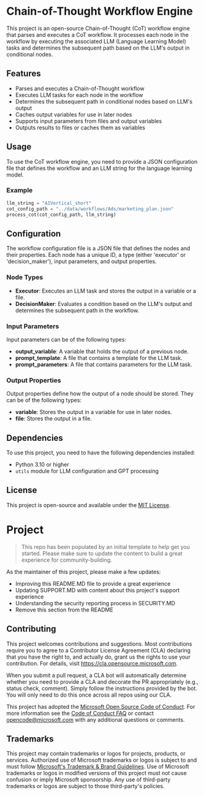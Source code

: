 # Chain-of-Thought Workflow Engine

This project is an open-source Chain-of-Thought (CoT) workflow engine that parses and executes a CoT workflow. It processes each node in the workflow by executing the associated LLM (Language Learning Model) tasks and determines the subsequent path based on the LLM's output in conditional nodes.

## Features

- Parses and executes a Chain-of-Thought workflow
- Executes LLM tasks for each node in the workflow
- Determines the subsequent path in conditional nodes based on LLM's output
- Caches output variables for use in later nodes
- Supports input parameters from files and output variables
- Outputs results to files or caches them as variables

## Usage

To use the CoT workflow engine, you need to provide a JSON configuration file that defines the workflow and an LLM string for the language learning model.

### Example

```python
llm_string = "AIVertical_short"
cot_config_path = "../data/workflows/Ads/marketing_plan.json"
process_cot(cot_config_path, llm_string)
```

## Configuration

The workflow configuration file is a JSON file that defines the nodes and their properties. Each node has a unique ID, a type (either 'executor' or 'decision_maker'), input parameters, and output properties.

### Node Types

- **Executor**: Executes an LLM task and stores the output in a variable or a file.
- **DecisionMaker**: Evaluates a condition based on the LLM's output and determines the subsequent path in the workflow.

### Input Parameters

Input parameters can be of the following types:

- **output_variable**: A variable that holds the output of a previous node.
- **prompt_template**: A file that contains a template for the LLM task.
- **prompt_parameters**: A file that contains parameters for the LLM task.

### Output Properties

Output properties define how the output of a node should be stored. They can be of the following types:

- **variable**: Stores the output in a variable for use in later nodes.
- **file**: Stores the output in a file.

## Dependencies

To use this project, you need to have the following dependencies installed:

- Python 3.10 or higher
- `utils` module for LLM configuration and GPT processing

## License

This project is open-source and available under the [MIT License](https://opensource.org/licenses/MIT).

# Project

> This repo has been populated by an initial template to help get you started. Please
> make sure to update the content to build a great experience for community-building.

As the maintainer of this project, please make a few updates:

- Improving this README.MD file to provide a great experience
- Updating SUPPORT.MD with content about this project's support experience
- Understanding the security reporting process in SECURITY.MD
- Remove this section from the README

## Contributing

This project welcomes contributions and suggestions.  Most contributions require you to agree to a
Contributor License Agreement (CLA) declaring that you have the right to, and actually do, grant us
the rights to use your contribution. For details, visit https://cla.opensource.microsoft.com.

When you submit a pull request, a CLA bot will automatically determine whether you need to provide
a CLA and decorate the PR appropriately (e.g., status check, comment). Simply follow the instructions
provided by the bot. You will only need to do this once across all repos using our CLA.

This project has adopted the [Microsoft Open Source Code of Conduct](https://opensource.microsoft.com/codeofconduct/).
For more information see the [Code of Conduct FAQ](https://opensource.microsoft.com/codeofconduct/faq/) or
contact [opencode@microsoft.com](mailto:opencode@microsoft.com) with any additional questions or comments.

## Trademarks

This project may contain trademarks or logos for projects, products, or services. Authorized use of Microsoft 
trademarks or logos is subject to and must follow 
[Microsoft's Trademark & Brand Guidelines](https://www.microsoft.com/en-us/legal/intellectualproperty/trademarks/usage/general).
Use of Microsoft trademarks or logos in modified versions of this project must not cause confusion or imply Microsoft sponsorship.
Any use of third-party trademarks or logos are subject to those third-party's policies.
